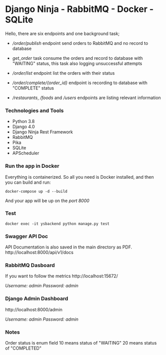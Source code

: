 # Django Ninja - RabbitMQ - Docker - SQLite

Hello, there are six endpoints and one background task;

* */order/publish* endpoint send orders to RabbitMQ and no record to database
* *get_order* task consume the orders and record to database with "WAITING" status, this task also logging unsuccessful attempts
* */order/list* endpoint list the orders with their status 
* */order/complete/{order_id}* endpoint is recording to database with "COMPLETE" status

* */restaurants*, */foods* and */users* endpoints are listing relevant information

### Technologies and Tools
* Python 3.8
* Django 4.0
* Django Ninja Rest Framework
* RabbitMQ
* Pika
* SQLite
* APScheduler

### Run the app in Docker

Everything is containerized. So all you need is Docker installed, and then you can build and run:

```
docker-compose up -d --build
```

And your app will be up on the *port 8000*

### Test

```
docker exec -it ysbackend python manage.py test
```

### Swagger API Doc

API Documentation is also saved in the main directory as PDF.
http://localhost:8000/api/v1/docs

### RabbitMQ Dasboard
If you want to follow the metrics
http://localhost:15672/

*Username: admin*
*Password: admin*

### Django Admin Dashboard

http://localhost:8000/admin

*Username: admin*
*Password: admin*

### Notes

Order status is enum field
10 means status of "WAITING"
20 means status of "COMPLETED"